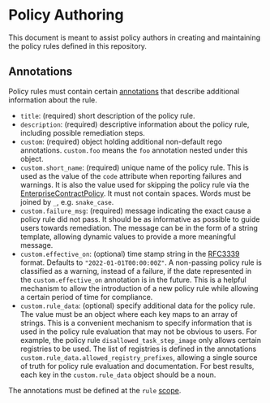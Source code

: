# Policy Authoring

This document is meant to assist policy authors in creating and maintaining the policy rules
defined in this repository.

## Annotations

Policy rules must contain certain [annotations] that describe additional information about the
rule.

* `title`: (required) short description of the policy rule.
* `description`: (required) descriptive information about the policy rule, including possible
    remediation steps.
* `custom`: (required) object holding additional non-default rego annotations. `custom.foo` means
    the `foo` annotation nested under this object.
* `custom.short_name`: (required) unique name of the policy rule. This is used as the value of the
    `code` attribute when reporting failures and warnings. It is also the value used for skipping
    the policy rule via the [EnterpriseContractPolicy]. It must not contain spaces. Words must be
    joined by `_`, e.g. `snake_case`.
* `custom.failure_msg`: (required) message indicating the exact cause a policy rule did not pass.
    It should be as informative as possible to guide users towards remediation. The message can be
    in the form of a string template, allowing dynamic values to provide a more meaningful message.
* `custom.effective_on`: (optional) time stamp string in the [RFC3339] format. Defaults to
    `"2022-01-01T00:00:00Z"`. A non-passing policy rule is classified as a warning, instead of a
    failure, if the date represented in the `custom.effective_on` annotation is in the future. This
    is a helpful mechanism to allow the introduction of a new policy rule while allowing a certain
    period of time for compliance.
* `custom.rule_data`: (optional) specify additional data for the policy rule. The value must be an
    object where each key maps to an array of strings. This is a convenient mechanism to specify
    information that is used in the policy rule evaluation that may not be obvious to users. For
    example, the policy rule `disallowed_task_step_image` only allows certain registries to be
    used. The list of registries is defined in the annotations
    `custom.rule_data.allowed_registry_prefixes`, allowing a single source of truth for policy rule
    evaluation and documentation. For best results, each key in the `custom.rule_data` object
    should be a noun.

The annotations must be defined at the `rule` [scope].

[EnterpriseContractPolicy]: https://github.com/hacbs-contract/enterprise-contract-controller
[RFC3339]: https://datatracker.ietf.org/doc/html/rfc3339
[annotations]: https://www.openpolicyagent.org/docs/latest/annotations
[scope]: https://www.openpolicyagent.org/docs/latest/annotations/#scope
